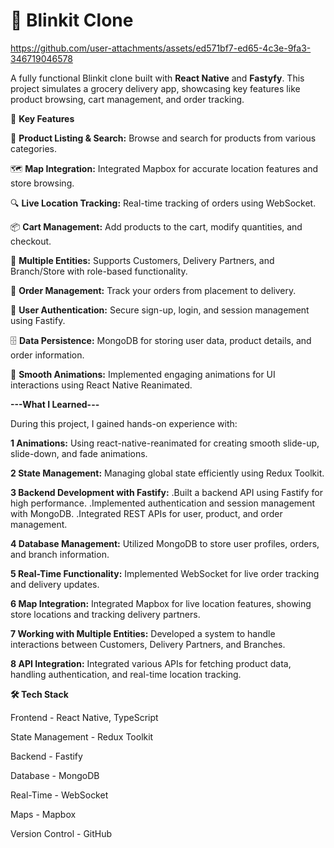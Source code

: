 # 🚀 Blinkit Clone




https://github.com/user-attachments/assets/ed571bf7-ed65-4c3e-9fa3-346719046578





A fully functional Blinkit clone built with **React Native** and **Fastyfy**. This project simulates a grocery delivery app, showcasing key features like product browsing, cart management, and order tracking.

🌟 **Key Features**

🛒 **Product Listing & Search:** Browse and search for products from various categories.

🗺️ **Map Integration:** Integrated Mapbox for accurate location features and store browsing.

🔍 **Live Location Tracking:** Real-time tracking of orders using WebSocket.

📦 **Cart Management:** Add products to the cart, modify quantities, and checkout.

📍 **Multiple Entities:** Supports Customers, Delivery Partners, and Branch/Store with role-based functionality.

🚚 **Order Management:** Track your orders from placement to delivery.

🔐 **User Authentication:** Secure sign-up, login, and session management using Fastify.

🗄️ **Data Persistence:** MongoDB for storing user data, product details, and order information.

🎨 **Smooth Animations:** Implemented engaging animations for UI interactions using React Native Reanimated.



**---What I Learned---**

During this project, I gained hands-on experience with:

**1 Animations:** Using react-native-reanimated for creating smooth slide-up, slide-down, and fade animations.

**2 State Management:** Managing global state efficiently using Redux Toolkit.

**3 Backend Development with Fastify:**
   .Built a backend API using Fastify for high performance.
   .Implemented authentication and session management with MongoDB.
   .Integrated REST APIs for user, product, and order management.

**4 Database Management:**
   Utilized MongoDB to store user profiles, orders, and branch information.

**5 Real-Time Functionality:**
   Implemented WebSocket for live order tracking and delivery updates.

**6 Map Integration:**
   Integrated Mapbox for live location features, showing store locations and tracking delivery partners.

**7 Working with Multiple Entities:**
   Developed a system to handle interactions between Customers, Delivery Partners, and Branches.

**8 API Integration:**
   Integrated various APIs for fetching product data, handling authentication, and real-time location tracking.

**🛠️ Tech Stack**

Frontend - React Native, TypeScript

State Management - Redux Toolkit

Backend - Fastify

Database -	MongoDB

Real-Time -	WebSocket

Maps - Mapbox

Version Control - GitHub


   
